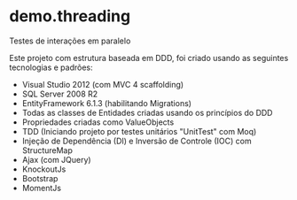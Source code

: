 # demo.threading
Testes de interações em paralelo

Este projeto com estrutura baseada em DDD, foi criado usando as seguintes tecnologias e padrões:
- Visual Studio 2012 (com MVC 4 scaffolding)
- SQL Server 2008 R2
- EntityFramework 6.1.3 (habilitando Migrations)
- Todas as classes de Entidades criadas usando os princípios do DDD
- Propriedades criadas como ValueObjects
- TDD (Iniciando projeto por testes unitários "UnitTest" com Moq)
- Injeção de Dependência (DI) e Inversão de Controle (IOC) com StructureMap
- Ajax (com JQuery)
- KnockoutJs
- Bootstrap
- MomentJs

